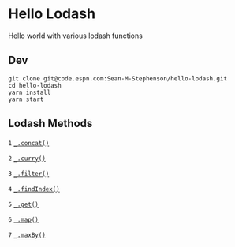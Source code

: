 # Hello Lodash

Hello world with various lodash functions

## Dev

```
git clone git@code.espn.com:Sean-M-Stephenson/hello-lodash.git
cd hello-lodash
yarn install
yarn start
```

## Lodash Methods

`1` [`_.concat()`](https://lodash.com/docs/4.17.10#concat)

`2` [`_.curry()`](https://lodash.com/docs/4.17.10#curry)

`3` [`_.filter()`](https://lodash.com/docs/4.17.10#filter)

`4` [`_.findIndex()`](https://lodash.com/docs/4.17.10#findIndex)

`5` [`_.get()`](https://lodash.com/docs/4.17.10#get)

`6` [`_.map()`](https://lodash.com/docs/4.17.10#map)

`7` [`_.maxBy()`](https://lodash.com/docs/4.17.10#maxBy)
